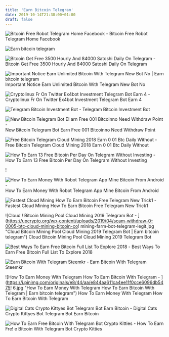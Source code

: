 ```yaml
---
title: 'Earn Bitcoin Telegram'
date: 2019-10-14T21:38:00+01:00
draft: false
---
```


![Bitcoin Free Robot Telegram Home Facebook - ](https://lookaside.fbsbx.com/lookaside/crawler/media/?media_id=840440722749204 "Bitcoin Free Robot Telegram Home Facebook | Earn bitcoin telegram") Bitcoin Free Robot Telegram Home Facebook

![Earn bitcoin telegram](https://bitmann.org/wp-content/uploads/2018/02/Screenshot_3-1-500x471.png "Earn bitcoin telegram") 

![Bitcoin Get Free 3500 Hourly And 84000 Satoshi Daily On Telegram - ](https://i.pinimg.com/originals/60/8a/99/608a990542f2455bf213d6933f73e5cc.png "Bitcoin Get Free 3500 Hourly And 84000 Satoshi Daily On Telegram | Earn bitcoin telegram") Bitcoin Get Free 3500 Hourly And 84000 Satoshi Daily On Telegram

![](https://i.ytimg.com/vi/RVb4R0Exj6o/hqdefault.jpg "Important Notice Earn Unlimited Bitcoin With Telegram New Bot No | Earn bitcoin telegram") Important Notice Earn Unlimited Bitcoin With Telegram New Bot No

![Cryptolinux Fr On Twitter Ex4bot Investment Telegram Bot Earn 4 - ](https://pbs.twimg.com/media/DseG-hUWwAYHtqZ.jpg "Cryptolinux Fr On Twitter Ex4bot Investment Telegram Bot Earn 4 | Earn bitcoin telegram") Cryptolinux Fr On Twitter Ex4bot Investment Telegram Bot Earn 4

![Telegram Bitcoin Investment Bot - ](http://hyipshop.com/telbot/telegrambitbot1.jpg "Telegram Bitcoin Investment Bot | Earn bitcoin telegram") Telegram Bitcoin Investment Bot

![New Bitcoin Telegram Bot E!   arn Free 001 Bitcoinno Need Withdraw Point - ](http://video-money.com/uploads/thumbs/24f8dc1ed-social.jpg "New Bitc!   oin Telegram Bot Earn Free 001 Bitcoinno Need Withdraw Point | Earn bitcoin telegram") New Bitcoin Telegram Bot Earn Free 001 Bitcoinno Need Withdraw Point

![Free Bitcoin Telegram Cloud Mining 2018 Earn 0 01 Btc Daily Without - ](http://wtokensw.com/wp-content/uploads/2018/09/ccryptafoto1536131219_maxresdefault-1024x576.jpg "Free Bitcoin Telegram Cloud Mining 2018 Earn 0 01 Btc Daily Without | Earn bitcoin telegram") Free Bitcoin Telegram Cloud Mining 2018 Earn 0 01 Btc Daily Without

![How To Earn 13 Free Bitcoin Per Day On Telegram Without Investing - ](https://investified.com/wp-content/uploads/2019/05/How-To-Earn-13-Free-Bitcoin-Per-Day-On-Telegram.jpg "How To Earn 13 Free Bitcoin Per Day On Telegram Without Investing | Earn bitcoin telegram") How To Earn 13 Free Bitcoin Per Day On Telegram Without Investing

!

![How To Earn Money With Robot Telegram App Mine Bitcoin From Android - ](https://i1.wp.com/cryptorials.io/wp-content/uploads/2015/06/earn-interest-on-bitcoin.png?fit\u003d856,502\u0026resize\u003d350,200 "How To Earn Money With Robot Telegram App Mine Bitcoin From Android | Earn bitcoin telegram") How To Earn Money With Robot Telegram App Mine Bitcoin From Android

![Fastest Cloud Mining How To Earn Bitcoin Free Telegram New Trick1 - ](https://upcrypto.org/wp-content/uploads/2019/05/fastest-cloud-mining-how-to-earn-bitcoin-free-telegram-new-trick1-mp4.jpg "Fastest Cloud Mining How To Earn Bitcoin Free Telegram New Trick1 | Earn bitcoin telegram") Fastest Cloud Mining How To Earn Bitcoin Free Telegram New Trick1

![Cloud !   Bitcoin Mining Pool Cloud Mining 2019 Telegram Bot - ](https://upcrypto.org/wp-content/uploads/2019/04/scam-withdraw-0-0005-btc-cloud-mining-bitcoin-co!   mining-farm-bot-telegram-legit.jpg "Cloud Bitcoin Mining Pool Cloud Mining 2019 Telegram Bot | Earn bitcoin telegram") Cloud Bitcoin Mining Pool Cloud Mining 2019 Telegram Bot

![Best Ways To Earn Free Bitcoin Full List To Explore 2018 - ](https://bitmann.org/wp-content/uploads/2018/02/Screenshot_3-1-500x471.png "Best Ways To Earn Free Bitcoin Full List To Explore 2018 | Earn bitcoin telegram") Best Ways To Earn Free Bitcoin Full List To Explore 2018

![Earn Bitcoin With Telegram Steemkr - ](https://steemitimages.com/0x0/https://steemitimages.com/DQmZcZNv9cNJVqeTRyJbvwtRd2swDpDKomuLGTiefE6nYuv/11.jpg "Earn Bitcoin With Telegram Steemkr | Earn bitcoin telegram") Earn Bitcoin With Telegram Steemkr

![How To Earn Money With Telegram How To Earn Bitcoin With Telegram - ](https://i.pinimg.com/originals/e8/44/aa/e844aa611ca4ee11f0cce6096db5475!   6.jpg "How To Earn Money With Telegram How To Earn Bitcoin With Telegram | Earn bitcoin telegram") How To Earn Money With Telegram How To Earn Bitcoin With Telegram

![Digital Cats Crypto Kittyes Bot Telegram Bot Earn Bitcoin - ](https://1.bp.blogspot.com/-TJHo_WQF1wA/W63I_K7DsBI/AAAAAAAADrI/PljfLTvFNrkhxcg_4Hsmbq_cxGOr9p1hACLcBGAs/s640/digital_cats_crypto_kittyes_bot_telegram_bot_review.jpg "Digital Cats Crypto Kittyes Bot Telegram Bot Earn Bitcoin | Earn bitcoin telegram") Digital Cats Crypto Kittyes Bot Telegram Bot Earn Bitcoin

![How To Earn Free Bitcoin With Telegram Bot Crypto Kitties - ](https://i2.wp.com/cryptov.club/wp-content/uploads/2018/04/1524256976_maxresdefault.jpg?fit=800%2C450 "How To Earn Free Bitcoin With T!   elegram Bot Crypto Kitties | Earn bitcoin telegram") How To Earn Fre! e Bitcoin With Telegram Bot Crypto Kitties